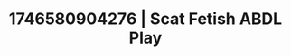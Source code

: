 ---
categories:
- AI-generated
- Soft spanking
- Digital dominatrix
- Pleasure mapping
- ASMR
- Story-driven erotica
- Cosplay
- Lover's breath
image: /assets/images/1746580904276.jpg
layout: post
seo:
  description: Featured content with exclusive ABDL Play, Scat Fetish. HD images available.
  keywords: ABDL Play, Scat Fetish
  og_image: /assets/images/1746580904276.jpg
  schema_type: VisualArtwork
tags:
- ABDL Play
- '#1746580904276'
- Scat Fetish
title: 1746580904276 | Scat Fetish ABDL Play
---